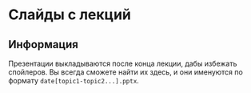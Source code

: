 # Слайды с лекций

## Информация
Презентации выкладываются после конца лекции, дабы избежать спойлеров. Вы всегда сможете найти их здесь,
и они именуются по формату `date[topic1-topic2...].pptx`.